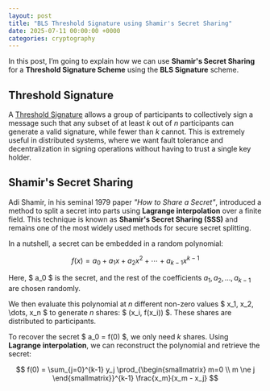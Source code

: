 ```yaml
---
layout: post
title: "BLS Threshold Signature using Shamir's Secret Sharing"
date: 2025-07-11 00:00:00 +0000
categories: cryptography
---
```


In this post, I’m going to explain how we can use **Shamir's Secret Sharing** for a **Threshold Signature Scheme** using the **BLS Signature** scheme.

## Threshold Signature

A [Threshold Signature](https://medium.com/keepnetwork/threshold-signatures-ff2c2b98d9c7)
allows a group of participants to collectively sign a message such that
any subset of at least $k$ out of $n$ participants can generate a valid signature, while fewer than $k$ cannot.
This is extremely useful in distributed systems, where we want fault tolerance and decentralization in
signing operations without having to trust a single key holder.

## Shamir's Secret Sharing

Adi Shamir, in his seminal 1979 paper *"How to Share a Secret"*, introduced a method to split a secret into parts using **Lagrange interpolation** over a finite field.
This technique is known as **Shamir's Secret Sharing (SSS)** and
remains one of the most widely used methods for secure secret splitting.

In a nutshell, a secret can be embedded in a random polynomial:

$$
f(x) = a_0 + a_1x + a_2x^2 + \cdots + a_{k-1}x^{k-1}
$$

Here, $ a_0 $ is the secret, and the rest of the coefficients $a_1, a_2, \dots, a_{k-1}$ are chosen randomly.

We then evaluate this polynomial at $n$ different non-zero values $ x_1, x_2, \dots, x_n $ to generate $n$ shares: $ (x_i, f(x_i)) $.
These shares are distributed to participants.

To recover the secret $ a_0 = f(0) $, we only need $k$ shares. Using **Lagrange interpolation**, we can reconstruct the polynomial and retrieve the secret:

$$
f(0) = \sum_{j=0}^{k-1} y_j \prod_{\begin{smallmatrix} m=0 \\ m \ne j \end{smallmatrix}}^{k-1} \frac{x_m}{x_m - x_j}
$$


